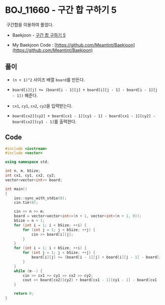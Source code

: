 # BOJ_11660 - 구간 합 구하기 5

&nbsp;구간합을 이용하여 풀었다.

- Baekjoon - [구간 합 구하기 5](https://www.acmicpc.net/problem/11660)

- My Baekjoon Code : [https://github.com/Meantint/Baekjoon](https://github.com/Meantint/Baekjoon)

## 풀이

- `(n + 1)^2` 사이즈 배열 `board`를 만든다.

- `board[i][j] += (board[i - 1][j] + board[i][j - 1] - board[i - 1][j - 1])` 해준다.

- `cx1`, `cy1`, `cx2`, `cy2`을 입력받는다.

- `board[cx2][cy2] + board[cx1 - 1][cy1 - 1] - board[cx1 - 1][cy2] - board[cx2][cy1 - 1]`를 출력한다.

## Code

```cpp
#include <iostream>
#include <vector>

using namespace std;

int n, m, bSize;
int cx1, cy1, cx2, cy2;
vector<vector<int>> board;

int main()
{
    ios::sync_with_stdio(0);
    cin.tie(0);

    cin >> n >> m;
    board = vector<vector<int>>(n + 1, vector<int>(n + 1, 0));
    bSize = n + 1;
    for (int i = 1; i < bSize; ++i) {
        for (int j = 1; j < bSize; ++j) {
            cin >> board[i][j];
        }
    }
    for (int i = 1; i < bSize; ++i) {
        for (int j = 1; j < bSize; ++j) {
            board[i][j] += (board[i - 1][j] + board[i][j - 1] - board[i - 1][j - 1]);
        }
    }
    while (m--) {
        cin >> cx1 >> cy1 >> cx2 >> cy2;
        cout << board[cx2][cy2] + board[cx1 - 1][cy1 - 1] - board[cx1 - 1][cy2] - board[cx2][cy1 - 1] << '\n';
    }

    return 0;
}
```
